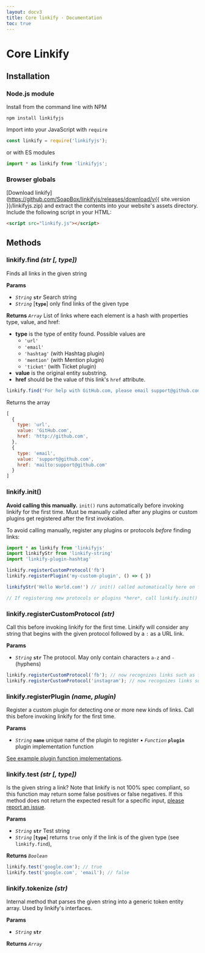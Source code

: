 ```yaml
---
layout: docv3
title: Core linkify · Documentation
toc: true
---
```


# Core Linkify

## Installation

### Node.js module

Install from the command line with NPM

```
npm install linkifyjs
```

Import into your JavaScript with `require`
```js
const linkify = require('linkifyjs');
```
or with ES modules

```js
import * as linkify from 'linkifyjs';
```

### Browser globals

[Download linkify](https://github.com/SoapBox/linkifyjs/releases/download/v{{ site.version }}/linkifyjs.zip)
and extract the contents into your website's assets directory.
Include the following script in your HTML:

```html
<script src="linkify.js"></script>
```

## Methods

### linkify.find _(str [, type])_

Finds all links in the given string

**Params**

* _`String`_ **`str`** Search string
* _`String`_ [**`type`**] only find links of the given type

**Returns** _`Array`_ List of links where each element is a hash with properties type, value, and href:

* **type** is the type of entity found. Possible values are
  - `'url'`
  - `'email'`
  - `'hashtag'` (with Hashtag plugin)
  - `'mention'` (with Mention plugin)
  - `'ticket'` (with Ticket plugin)
* **value** is the original entity substring.
* **href** should be the value of this link's `href` attribute.

```js
linkify.find('For help with GitHub.com, please email support@github.com');
```

Returns the array

```js
[
  {
    type: 'url',
    value: 'GitHub.com',
    href: 'http://github.com',
  },
  {
    type: 'email',
    value: 'support@github.com',
    href: 'mailto:support@github.com'
  }
]
```

### linkify.init()

**Avoid calling this manually.** `init()` runs automatically before invoking
linkify for the first time. Must be manually called after any plugins or custom
plugins get registered after the first invokation.

To avoid calling manually, register any plugins or protocols _before_ finding links:

```js
import * as linkify from 'linkifyjs'
import linkifyStr from 'linkify-string'
import 'linkify-plugin-hashtag'

linkify.registerCustomProtocol('fb')
linkify.registerPlugin('my-custom-plugin', () => { })

linkifyStr('Hello World.com!') // init() called automatically here on first invocation

// If registering new protocols or plugins *here*, call linkify.init() immediately after
```

### linkify.registerCustomProtocol _(str)_

Call this before invoking linkify for the first time. Linkify will consider any
string that begins with the given protocol followed by a `:` as a URL link.

**Params**

* _`String`_ **`str`** The protocol. May only contain characters `a-z` and `-` (hyphens)

```js
linkify.registerCustomProtocol('fb'); // now recognizes links such as fb://feed
linkify.registerCustomProtocol('instagram'); // now recognizes links such as instagram://account
```

### linkify.registerPlugin _(name, plugin)_

Register a custom plugin for detecting one or more new kinds of links. Call this
before invoking linkify for the first time.

**Params**

* _`String`_ **`name`** unique name of the plugin to register
• _`Function`_ **`plugin`** plugin implementation function

[See example plugin function implementations](https://github.com/Soapbox/linkifyjs/tree/master/packages/linkifyjs/src/plugins).

### linkify.test _(str [, type])_

Is the given string a link? Note that linkify is not 100% spec compliant, so this function may return some false positives or false negatives. If this method does not return the expected result for a specific input, [please report an issue](https://github.com/Soapbox/linkifyjs/issues).

**Params**

* _`String`_ **`str`** Test string
* _`String`_ [**`type`**] returns `true` only if the link is of the given type (see `linkify.find`),

**Returns** _`Boolean`_

```js
linkify.test('google.com'); // true
linkify.test('google.com', 'email'); // false
```

### linkify.tokenize _(str)_

Internal method that parses the given string into a generic token entity array.
Used by linkify's interfaces.

**Params**

* _`String`_ **`str`**

**Returns** _`Array`_
